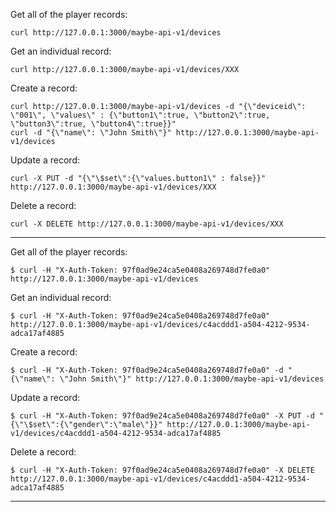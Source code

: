 Get all of the player records:
```
curl http://127.0.0.1:3000/maybe-api-v1/devices
```

Get an individual record:
```
curl http://127.0.0.1:3000/maybe-api-v1/devices/XXX
```

Create a record:
```
curl http://127.0.0.1:3000/maybe-api-v1/devices -d "{\"deviceid\": \"001\", \"values\" : {\"button1\":true, \"button2\":true, \"button3\":true, \"button4\":true}}"
curl -d "{\"name\": \"John Smith\"}" http://127.0.0.1:3000/maybe-api-v1/devices
```

Update a record:
```
curl -X PUT -d "{\"\$set\":{\"values.button1\" : false}}" http://127.0.0.1:3000/maybe-api-v1/devices/XXX
```

Delete a record:
```
curl -X DELETE http://127.0.0.1:3000/maybe-api-v1/devices/XXX
```

----------------------------------------------------------------
Get all of the player records:
```
$ curl -H "X-Auth-Token: 97f0ad9e24ca5e0408a269748d7fe0a0" http://127.0.0.1:3000/maybe-api-v1/devices
```

Get an individual record:
```
$ curl -H "X-Auth-Token: 97f0ad9e24ca5e0408a269748d7fe0a0" http://127.0.0.1:3000/maybe-api-v1/devices/c4acddd1-a504-4212-9534-adca17af4885
```

Create a record:
```
$ curl -H "X-Auth-Token: 97f0ad9e24ca5e0408a269748d7fe0a0" -d "{\"name\": \"John Smith\"}" http://127.0.0.1:3000/maybe-api-v1/devices
```

Update a record:
```
$ curl -H "X-Auth-Token: 97f0ad9e24ca5e0408a269748d7fe0a0" -X PUT -d "{\"\$set\":{\"gender\":\"male\"}}" http://127.0.0.1:3000/maybe-api-v1/devices/c4acddd1-a504-4212-9534-adca17af4885
```

Delete a record:
```
$ curl -H "X-Auth-Token: 97f0ad9e24ca5e0408a269748d7fe0a0" -X DELETE http://127.0.0.1:3000/maybe-api-v1/devices/c4acddd1-a504-4212-9534-adca17af4885
```

----------------------------------------------------------------
